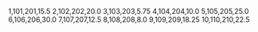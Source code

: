 1,101,201,15.5
2,102,202,20.0
3,103,203,5.75
4,104,204,10.0
5,105,205,25.0
6,106,206,30.0
7,107,207,12.5
8,108,208,8.0
9,109,209,18.25
10,110,210,22.5